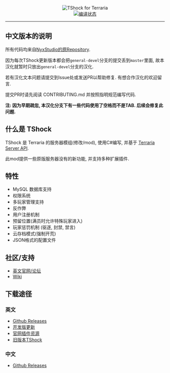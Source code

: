 <p align="center">
  <img src="https://tshock.co/newlogo.png" alt="TShock for Terraria"><br />
  <a href="https://travis-ci.org/NyxStudios/TShock"><img src="https://travis-ci.org/NyxStudios/TShock.png?branch=general-devel" alt="编译状态"></a><br />
  <hr />
</p>

## 中文版本的说明

所有代码均来自[NyxStudio的原Repository](https://github.com/NyxStudios/TShock).

因为每次TShock更新版本都会把`general-devel`分支的提交丢到`master`里面, 故本汉化就暂时只放出`general-devel`分支的汉化. 

若有汉化文本问题请提交到Issue处或发送PR以帮助修复. 有想合作汉化的欢迎留言.

提交PR时请先阅读 CONTRIBUTING.md 并按照指明规范编写代码.

**注: 因为早期疏忽, 本汉化分支下有一些代码使用了空格而不是TAB. 后续会修复此问题.**

## 什么是 TShock

TShock 是 Terraria 的服务器模组(修改/mod), 使用C#编写, 并基于 [Terraria Server API](https://github.com/NyxStudios/TerrariaAPI-Server). 

此mod提供一些原版服务器没有的新功能, 并支持多种扩展插件.

## 特性

* MySQL 数据库支持
* 权限系统
* 多玩家管理支持
* 反作弊
* 用户注册机制
* 预留位置(满员时允许特殊玩家进入)
* 玩家惩罚机制 (驱逐, 封禁, 禁言)
* 云存档模式(强制开荒)
* JSON格式的配置文件

## 社区/支持

* [英文官网/论坛](https://tshock.co/xf/)
* [Wiki](https://tshock.atlassian.net/wiki/display/TSHOCKPLUGINS/Home)

## 下载途径

### 英文
* [Github Releases](https://github.com/TShock/TShock/releases)
* [开发版更新](https://travis.tshock.co/)
* [官网插件资源](https://tshock.co/xf/index.php?resources/)
* [旧版本TShock](https://github.com/TShock/TShock/downloads)

### 中文
* [Github Releases](https://github.com/mistzzt/TShock/releases)
